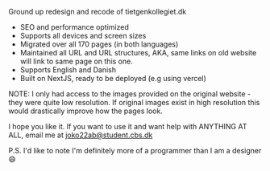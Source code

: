 Ground up redesign and recode of tietgenkollegiet.dk

- SEO and performance optimized
- Supports all devices and screen sizes
- Migrated over all 170 pages (in both languages)
- Maintained all URL and URL structures, AKA, same links on old website will link to same page on this one.
- Supports English and Danish
- Built on NextJS, ready to be deployed (e.g using vercel)

NOTE: I only had access to the images provided on the original website - they were quite low resolution. If original images exist in high resolution this would drastically improve how the pages look.

I hope you like it. If you want to use it and want help with ANYTHING AT ALL, email me at joko22ab@student.cbs.dk

P.S. I'd like to note I'm definitely more of a programmer than I am a designer 😄

